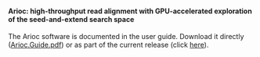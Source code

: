 #### Arioc:  high-throughput read alignment with GPU-accelerated exploration of the seed-and-extend search space

The Arioc software is documented in the user guide.  Download it directly ([Arioc.Guide.pdf](https://github.com/RWilton/Arioc/blob/master/Arioc.guide.pdf "Arioc user guide")) or as part of the current release (click [here](https://github.com/RWilton/Arioc/releases "Arioc releases")).
